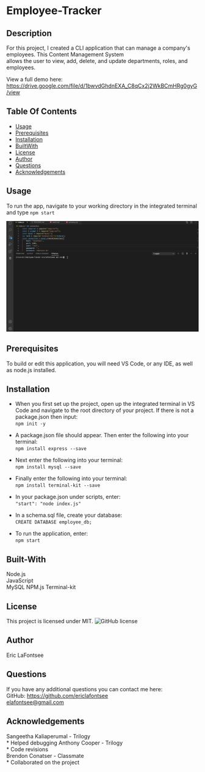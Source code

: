 # Employee-Tracker

## Description
For this project, I created a CLI application that can manage a company's employees. This Content Management System  
allows the user to view, add, delete, and update departments, roles, and employees.

View a full demo here: https://drive.google.com/file/d/1bwvdGhdnEXA_C8qCx2j2WkBCmHRg0gyG/view
## Table Of Contents
* [Usage](#Usage)
* [Prerequisites](#Prerequisites)
* [Installation](#Installation)
* [BuiltWith](#Built-With)
* [License](#License)
* [Author](#Author)
* [Questions](#Questions)
* [Acknowledgements](#Acknowledgements )

## Usage
To run the app, navigate to your working directory in the integrated terminal and type ```npm start```


![Employee-Tracker-Demo](Employee-Tracker-Demo.gif)

## Prerequisites
To build or edit this application, you will need VS Code, or any IDE, as well as node.js installed.

## Installation
* When you first set up the project, open up the integrated terminal in VS Code and navigate to the root directory of your project. If there is not a package.json then input:  
```npm init -y```

* A package.json file should appear. Then enter the following into your terminal:  
```npm install express --save ```

* Next enter the following into your terminal:  
```npm install mysql --save ```

* Finally enter the following into your terminal:  
```npm install terminal-kit --save ```

* In your package.json under scripts, enter:  
```"start": "node index.js"```

* In a schema.sql file, create your database:  
```CREATE DATABASE employee_db;```

* To run the application, enter:  
```npm start```


## Built-With
Node.js  
JavaScript  
MySQL
NPM.js Terminal-kit

## License 
This project is licensed under MIT. 
![GitHub license](https://img.shields.io/badge/license-MIT-blue.svg)

## Author
Eric LaFontsee 

## Questions
If you have any additional questions you can contact me here:  
GitHub: https://github.com/ericlafontsee   
elafontsee@gmail.com

## Acknowledgements 
Sangeetha Kaliaperumal - Trilogy  
    * Helped debugging 
Anthony Cooper - Trilogy  
    * Code revisions  
Brendon Conatser - Classmate  
    * Collaborated on the project  







